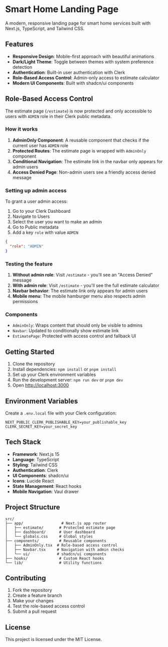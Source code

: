 # Smart Home Landing Page

A modern, responsive landing page for smart home services built with Next.js, TypeScript, and Tailwind CSS.

## Features

- **Responsive Design**: Mobile-first approach with beautiful animations
- **Dark/Light Theme**: Toggle between themes with system preference detection
- **Authentication**: Built-in user authentication with Clerk
- **Role-Based Access Control**: Admin-only access to estimate calculator
- **Modern UI Components**: Built with shadcn/ui components

## Role-Based Access Control

The estimate page (`/estimate`) is now protected and only accessible to users with `ADMIN` role in their Clerk public metadata.

### How it works

1. **AdminOnly Component**: A reusable component that checks if the current user has `ADMIN` role
2. **Protected Routes**: The estimate page is wrapped with `AdminOnly` component
3. **Conditional Navigation**: The estimate link in the navbar only appears for admin users
4. **Access Denied Page**: Non-admin users see a friendly access denied message

### Setting up admin access

To grant a user admin access:

1. Go to your Clerk Dashboard
2. Navigate to Users
3. Select the user you want to make an admin
4. Go to Public metadata
5. Add a key `role` with value `ADMIN`

```json
{
  "role": "ADMIN"
}
```

### Testing the feature

1. **Without admin role**: Visit `/estimate` - you'll see an "Access Denied" message
2. **With admin role**: Visit `/estimate` - you'll see the full estimate calculator
3. **Navbar behavior**: The estimate link only appears for admin users
4. **Mobile menu**: The mobile hamburger menu also respects admin permissions

### Components

- `AdminOnly`: Wraps content that should only be visible to admins
- `Navbar`: Updated to conditionally show estimate link
- `EstimatePage`: Protected with access control and fallback UI

## Getting Started

1. Clone the repository
2. Install dependencies: `npm install` or `pnpm install`
3. Set up your Clerk environment variables
4. Run the development server: `npm run dev` or `pnpm dev`
5. Open [http://localhost:3000](http://localhost:3000)

## Environment Variables

Create a `.env.local` file with your Clerk configuration:

```env
NEXT_PUBLIC_CLERK_PUBLISHABLE_KEY=your_publishable_key
CLERK_SECRET_KEY=your_secret_key
```

## Tech Stack

- **Framework**: Next.js 15
- **Language**: TypeScript
- **Styling**: Tailwind CSS
- **Authentication**: Clerk
- **UI Components**: shadcn/ui
- **Icons**: Lucide React
- **State Management**: React hooks
- **Mobile Navigation**: Vaul drawer

## Project Structure

```
src/
├── app/                 # Next.js app router
│   ├── estimate/       # Protected estimate page
│   ├── dashboard/      # User dashboard
│   └── globals.css     # Global styles
├── components/         # Reusable components
│   ├── AdminOnly.tsx  # Role-based access control
│   ├── Navbar.tsx     # Navigation with admin checks
│   └── ui/            # shadcn/ui components
├── hooks/              # Custom React hooks
└── lib/                # Utility functions
```

## Contributing

1. Fork the repository
2. Create a feature branch
3. Make your changes
4. Test the role-based access control
5. Submit a pull request

## License

This project is licensed under the MIT License.
